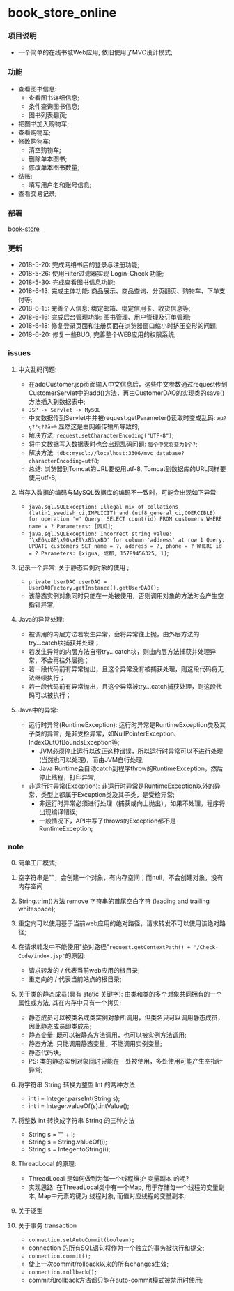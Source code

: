 # book_store_online


### 项目说明
 - 一个简单的在线书城Web应用, 依旧使用了MVC设计模式;
 
 
### 功能
 - 查看图书信息: 
   - 查看图书详细信息;
   - 条件查询图书信息;
   - 图书列表翻页;
 - 把图书加入购物车;
 - 查看购物车;
 - 修改购物车:
   - 清空购物车;
   - 删除单本图书;
   - 修改单本图书数量;
 - 结账:
   - 填写用户名和账号信息;
 - 查看交易记录;


### 部署

[book-store](http://47.106.11.169:8080/demo/book-store/login.jsp)
 
 
### 更新

 - 2018-5-20: 完成网络书店的登录与注册功能;
 - 2018-5-26: 使用Filter过滤器实现 Login-Check 功能;
 - 2018-5-30: 完成查看图书信息功能;
 - 2018-6-13: 完成主体功能: 商品展示、商品查询、分页翻页、购物车、下单支付等;
 - 2018-6-15: 完善个人信息: 绑定邮箱、绑定信用卡、收货信息等;
 - 2018-6-16: 完成后台管理功能: 图书管理、用户管理及订单管理;
 - 2018-6-18: 修复登录页面和注册页面在浏览器窗口缩小时挤压变形的问题;
 - 2018-6-20: 修复一些BUG; 完善整个WEB应用的权限系统;

### issues

 1. 中文乱码问题: 
    - 在addCustomer.jsp页面输入中文信息后，这些中文参数通过request传到CustomerServlet中的add()方法，再由CustomerDAO的实现类的save()方法插入到数据表中;
    - `JSP -> Servlet -> MySQL`
    - 中文数据传到Servlet中并被request.getParameter()读取时变成乱码: `æµ?ç?°ç??å¤®` 显然这是由网络传输所导致的;
    - 解决方法: `request.setCharacterEncoding("UTF-8")`;
    - 将中文数据写入数据表时也会出现乱码问题: `每个中文将变为1个?`;
    - 解决方法: `jdbc:mysql://localhost:3306/mvc_database?characterEncoding=utf8`;
    - 总结: 浏览器到Tomcat的URL要使用utf-8, Tomcat到数据库的URL同样要使用utf-8;
 
 2. 当存入数据的编码与MySQL数据库的编码不一致时，可能会出现如下异常:
    - `java.sql.SQLException: Illegal mix of collations (latin1_swedish_ci,IMPLICIT) and (utf8_general_ci,COERCIBLE) for operation '=' Query: SELECT count(id) FROM customers WHERE name = ? Parameters: [西瓜]`;
    - `java.sql.SQLException: Incorrect string value: '\xE6\x88\x90\xE9\x83\xBD' for column 'address' at row 1 Query: UPDATE customers SET name = ?, address = ?, phone = ? WHERE id = ? Parameters: [xigua, 成都, 15789456325, 1]`;
   
 3. 记录一个异常: 关于静态实例对象的使用 ;
    - `private UserDAO userDAO = UserDAOFactory.getInstance().getUserDAO();`
    -  该静态实例对象同时只能在一处被使用，否则调用对象的方法时会产生空指针异常;
   
 4. Java的异常处理:
    - 被调用的内层方法若发生异常，会将异常往上抛，由外层方法的try...catch块捕获并处理；
    - 若发生异常的内层方法自带try...catch块，则由内层方法捕获并处理异常，不会再往外层抛；
    - 若一段代码前有异常抛出，且这个异常没有被捕获处理，则这段代码将无法继续执行；
    - 若一段代码前有异常抛出，且这个异常被try...catch捕获处理，则这段代码可以被执行；
   
 5. Java中的异常: 
    - 运行时异常(RuntimeException): 运行时异常是RuntimeException类及其子类的异常，是非受检异常，如NullPointerException、IndexOutOfBoundsException等;
      - JVM必须停止运行以改正这种错误，所以运行时异常可以不进行处理(当然也可以处理)，而由JVM自行处理;
      - Java Runtime会自动catch到程序throw的RuntimeException，然后停止线程，打印异常;
    - 非运行时异常(Exception): 非运行时异常是RuntimeException以外的异常，类型上都属于Exception类及其子类，是受检异常;
      - 非运行时异常必须进行处理（捕获或向上抛出），如果不处理，程序将出现编译错误;
      - 一般情况下，API中写了throws的Exception都不是RuntimeException;  
   
### note

 0. 简单工厂模式;
 
 1. 空字符串是""，会创建一个对象，有内存空间；而null，不会创建对象，没有内存空间
 
 2. String.trim()方法 remove 字符串的首尾空白字符 (leading and trailing whitespace);
 
 3. 重定向可以使用基于当前web应用的绝对路径，请求转发不可以使用该绝对路径;
 
 4. 在请求转发中不能使用"绝对路径"`request.getContextPath() + "/Check-Code/index.jsp"`的原因: 
    - 请求转发的  / 代表当前web应用的根目录;
    - 重定向的 / 代表当前站点的根目录;
    
 5. 关于类的静态成员(具有 static 关键字): 由类和类的多个对象共同拥有的一个属性或方法, 其在内存中只有一个拷贝;
    - 静态成员可以被类名或类实例对象所调用，但类名只可以调用静态成员，因此静态成员即类成员;
    - 静态变量: 既可以被静态方法调用，也可以被实例方法调用;
    - 静态方法: 只能调用静态变量，不能调用实例变量;
    - 静态代码块;
    - PS: 类的静态实例对象同时只能在一处被使用，多处使用可能产生空指针异常;
     
 6. 将字符串 String 转换为整型 Int 的两种方法
    - int i = Integer.parseInt(String s);
    - int i = Integer.valueOf(s).intValue();
    
 7. 将整数 int 转换成字符串 String 的三种方法
    - String s = "" + i;
	- String s = String.valueOf(i);
	- String s = Integer.toString(i);
	
 8. ThreadLocal 的原理:
 	- ThreadLocal 是如何做到为每一个线程维护 变量副本 的呢?
 	- 实现思路: 在ThreadLocal类中有一个Map, 用于存储每一个线程的变量副本, Map中元素的键为  线程对象, 而值对应线程的变量副本;

 9. 关于泛型 <T> 
 
 10. 关于事务 transaction
     - `connection.setAutoCommit(boolean);`
     - connection 的所有SQL语句将作为一个独立的事务被执行和提交;
     - `connection.commit();`
     - 使上一次commit/rollback以来的所有changes生效;
     - `connection.rollback();`
     - commit和rollback方法都只能在auto-commit模式被禁用时使用;
	